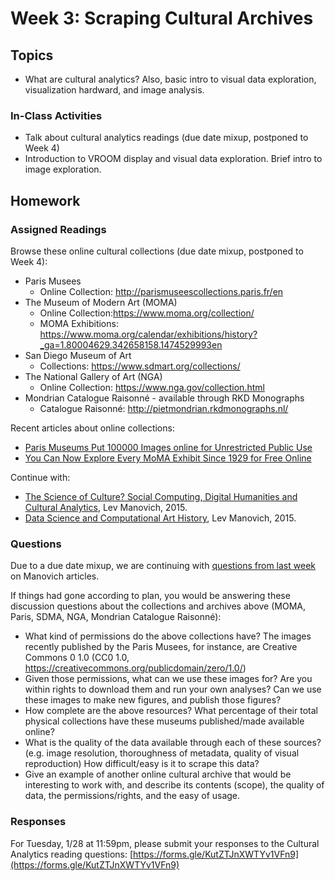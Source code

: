 # Week 3: Scraping Cultural Archives

## Topics

* What are cultural analytics? Also, basic intro to visual data exploration, visualization hardward, and image analysis.

### In-Class Activities

* Talk about cultural analytics readings (due date mixup, postponed to Week 4)
* Introduction to VROOM display and visual data exploration. Brief intro to image exploration.

## Homework

### Assigned Readings

Browse these online cultural collections (due date mixup, postponed to Week 4):
* Paris Musees
  * Online Collection: http://parismuseescollections.paris.fr/en
* The Museum of Modern Art (MOMA)
  * Online Collection:https://www.moma.org/collection/
  * MOMA Exhibitions: https://www.moma.org/calendar/exhibitions/history?_ga=1.80004629.342658158.1474529993en
* San Diego Museum of Art
  * Collections: https://www.sdmart.org/collections/
* The National Gallery of Art (NGA)
  * Online Collection: https://www.nga.gov/collection.html
* Mondrian Catalogue Raisonné - available through RKD Monographs
  * Catalogue Raisonné: http://pietmondrian.rkdmonographs.nl/
  
Recent articles about online collections:
* [Paris Museums Put 100000 Images online for Unrestricted Public Use](https://kottke.org/20/01/paris-museums-put-100000-images-online-for-unrestricted-public-use?fbclid=IwAR2PvXu2t8tF5c62R9TneZ83KW1klLtr9YjHQz8T7jddY-6AWFxGqlPjs5A)
* [You Can Now Explore Every MoMA Exhibit Since 1929 for Free Online](https://mymodernmet.com/museum-of-modern-art-exhibition-history/?fbclid=IwAR3LkAPAXmDJ4C9zJn6ujfmhh2zNp6GJL9ysHTMgoKPS5ARp8jx3EklaIUk)

Continue with:
* [The Science of Culture? Social Computing, Digital Humanities and Cultural Analytics](http://manovich.net/content/04-projects/088-cultural-analytics-social-computing/cultural_analytics_article_final.pdf), Lev Manovich, 2015. 
* [Data Science and Computational Art History](http://manovich.net/content/04-projects/087-data-science/manovich_digital_art_history.pdf), Lev Manovich, 2015.

### Questions

Due to a due date mixup, we are continuing with [questions from last week](https://github.com/roberttwomey/DSC180A-Quantifying-Style/blob/master/02-Cultural_Analytics.md#discussion-questions) on Manovich articles.

If things had gone according to plan, you would be answering these discussion questions about the collections and archives above (MOMA, Paris, SDMA, NGA, Mondrian Catalogue Raisonné): 
* What kind of permissions do the above collections have? The images recently published by the Paris Musees, for instance, are Creative Commons 0 1.0 (CC0 1.0, https://creativecommons.org/publicdomain/zero/1.0/)
* Given those permissions, what can we use these images for? Are you within rights to download them and run your own analyses? Can we use these images to make new figures, and publish those figures?
* How complete are the above resources? What percentage of their total physical collections have these museums published/made available online?
* What is the quality of the data available through each of these sources? (e.g. image resolution, thoroughness of metadata, quality of visual reproduction) How difficult/easy is it to scrape this data?
* Give an example of another online cultural archive that would be interesting to work with, and describe its contents (scope), the quality of data, the permissions/rights, and the easy of usage.

### Responses

For Tuesday, 1/28 at 11:59pm, please submit your responses to the Cultural Analytics reading questions: [https://forms.gle/KutZTJnXWTYv1VFn9](https://forms.gle/KutZTJnXWTYv1VFn9)
